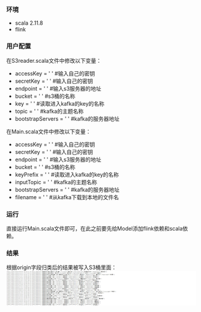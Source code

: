 ### 环境
- scala 2.11.8
- flink

### 用户配置
在S3reader.scala文件中修改以下变量：  
- accessKey = ' '       #输入自己的密钥  
- secretKey = ' '       #输入自己的密钥  
- endpoint = ' '     #输入s3服务器的地址  
- bucket = ' '  #s3桶的名称
- key = ' '    #读取进入kafka的key的名称
- topic = ' '   #kafka的主题名称
- bootstrapServers = ' '   #kafka的服务器地址

在Main.scala文件中修改以下变量：  
- accessKey = ' '       #输入自己的密钥  
- secretKey = ' '       #输入自己的密钥  
- endpoint = ' '     #输入s3服务器的地址  
- bucket = ' '  #s3桶的名称
- keyPrefix = ' '    #读取进入kafka的key的名称
- inputTopic = ' '   #kafka的主题名称
- bootstrapServers = ' '   #kafka的服务器地址
- filename = ' '   #从kafka下载到本地的文件名

### 运行
直接运行Main.scala文件即可，在此之前要先给Model添加flink依赖和scala依赖。  

### 结果
根据origin字段归类后的结果被写入S3桶里面：
![showfield](https://github.com/Leon-1c/2021-Big-data-development/blob/836701681ac6ad72c1b8272ed7345ce364e4f733/%E5%A4%A7%E6%95%B0%E6%8D%AE%E5%AE%9E%E6%97%B6%E8%AE%A1%E7%AE%97_S3_to_Kafka_to_S3/result.jpg)